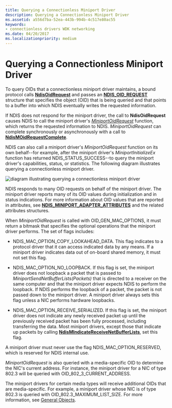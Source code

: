 ```yaml
---
title: Querying a Connectionless Miniport Driver
description: Querying a Connectionless Miniport Driver
ms.assetid: a556d7ba-52ea-443b-994b-4c517e80ac55
keywords:
- connectionless drivers WDK networking
ms.date: 04/20/2017
ms.localizationpriority: medium
---
```


# Querying a Connectionless Miniport Driver





To query OIDs that a connectionless miniport driver maintains, a bound protocol calls [**NdisOidRequest**](https://msdn.microsoft.com/library/windows/hardware/ff563710) and passes an [**NDIS\_OID\_REQUEST**](https://msdn.microsoft.com/library/windows/hardware/ff566710) structure that specifies the object (OID) that is being queried and that points to a buffer into which NDIS eventually writes the requested information.

If NDIS does not respond for the miniport driver, the call to **NdisOidRequest** causes NDIS to call the miniport driver's [*MiniportOidRequest*](https://msdn.microsoft.com/library/windows/hardware/ff559416) function, which returns the requested information to NDIS. *MiniportOidRequest* can complete synchronously or asynchronously with a call to [**NdisMOidRequestComplete**](https://msdn.microsoft.com/library/windows/hardware/ff563622).

NDIS can also call a miniport driver's *MiniportOidRequest* function on its own behalf--for example, after the miniport driver's *MiniportInitializeEx* function has returned NDIS\_STATUS\_SUCCESS--to query the miniport driver's capabilities, status, or statistics. The following diagram illustrates querying a connectionless miniport driver.

![diagram illustrating querying a connectionless miniport driver](images/fig5-2.png)

NDIS responds to many OID requests on behalf of the miniport driver. The miniport driver reports many of its OID values during initialization and in status indications. For more information about OID values that are reported in attributes, see [**NDIS\_MINIPORT\_ADAPTER\_ATTRIBUTES**](https://msdn.microsoft.com/library/windows/hardware/ff565920) and the related attributes structures.

When *MiniportOidRequest* is called with OID\_GEN\_MAC\_OPTIONS, it must return a bitmask that specifies the optional operations that the miniport driver performs. The set of flags includes:

-   NDIS\_MAC\_OPTION\_COPY\_LOOKAHEAD\_DATA. This flag indicates to a protocol driver that it can access indicated data by any means. If a miniport driver indicates data out of on-board shared memory, it must not set this flag.

-   NDIS\_MAC\_OPTION\_NO\_LOOPBACK. If this flag is set, the miniport driver does not loopback a packet that is passed to *MiniportSendNetBufferLists(Packets)* that is directed to a receiver on the same computer and that the miniport driver expects NDIS to perform the loopback. If NDIS performs the loopback of a packet, the packet is not passed down to the miniport driver. A miniport driver always sets this flag unless a NIC performs hardware loopbacks.

-   NDIS\_MAC\_OPTION\_RECEIVE\_SERIALIZED. If this flag is set, the miniport driver does not indicate any newly received packet up until the previously received packet has been fully processed, including transferring the data. Most miniport drivers, except those that indicate up packets by calling [**NdisMIndicateReceiveNetBufferLists**](https://msdn.microsoft.com/library/windows/hardware/ff563598), set this flag.

A miniport driver must never use the flag NDIS\_MAC\_OPTION\_RESERVED, which is reserved for NDIS internal use.

*MiniportOidRequest* is also queried with a media-specific OID to determine the NIC's current address. For instance, the miniport driver for a NIC of type 802.3 will be queried with OID\_802\_3\_CURRENT\_ADDRESS.

The miniport drivers for certain media types will receive additional OIDs that are media-specific. For example, a miniport driver whose NIC is of type 802.3 is queried with OID\_802.3\_MAXIMUM\_LIST\_SIZE. For more information, see [General Objects](https://msdn.microsoft.com/library/windows/hardware/ff546510).

 

 





